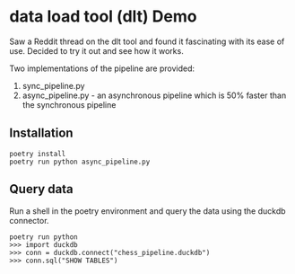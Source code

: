 # data load tool (dlt) Demo
Saw a Reddit thread on the dlt tool and found it fascinating with its ease of use. Decided to try it out and see how it works.

Two implementations of the pipeline are provided:
1. sync_pipeline.py
2. async_pipeline.py - an asynchronous pipeline which is 50% faster than the synchronous pipeline

## Installation
```
poetry install
poetry run python async_pipeline.py
```

## Query data
Run a shell in the poetry environment and query the data using the duckdb connector.
```
poetry run python
>>> import duckdb
>>> conn = duckdb.connect("chess_pipeline.duckdb")
>>> conn.sql("SHOW TABLES")
```

